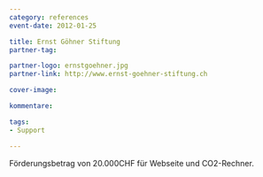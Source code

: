 ```yaml
---
category: references
event-date: 2012-01-25

title: Ernst Göhner Stiftung
partner-tag: 

partner-logo: ernstgoehner.jpg
partner-link: http://www.ernst-goehner-stiftung.ch

cover-image: 

kommentare:

tags:
- Support

---
```


Förderungsbetrag von 20.000CHF für Webseite und CO2-Rechner.